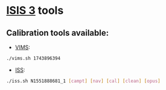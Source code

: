 # [ISIS 3](https://isis.astrogeology.usgs.gov/) tools

## Calibration tools available:
- [VIMS](./VIMS):
```bash
./vims.sh 1743896394
```

- [ISS](./ISS):
```bash
./iss.sh N1551888681_1 [campt] [nav] [cal] [clean] [opus]
```
